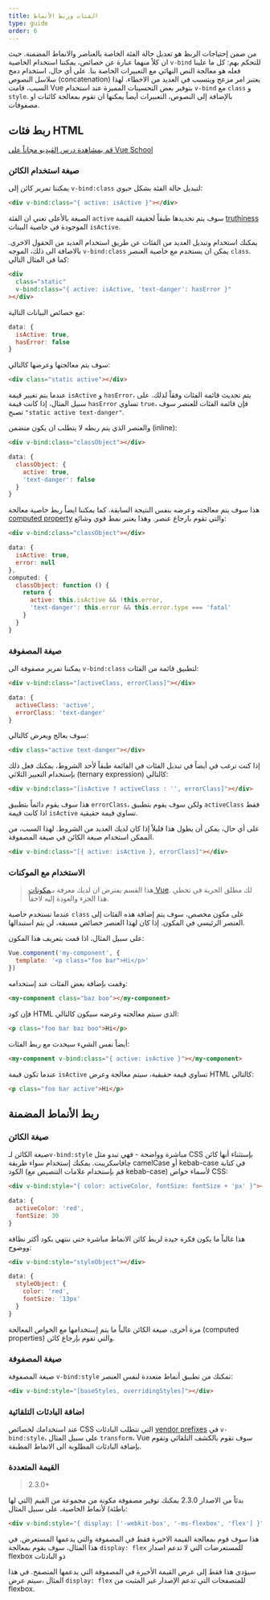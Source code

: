 ```yaml
---
title: الفئات وربط الأنماط
type: guide
order: 6
---
```


من ضمن إحتياجات الربط هو تعديل حالة الفئة الخاصة بالعناصر والانماط المضمنة. حيث ان كلاً منهما عبارة عن خصائص، يمكننا استخدام الخاصية `v-bind` للتحكم بهم: كل ما علينا فعله هو معالجة النص النهائي مع التعبيرات الخاصة بنا. على أي حال، استخدام دمج سلاسل النصوص (concatenation) يعتبر امر مزعج ويتسبب في العديد من الاخطاء. لهذا السبب، قامت Vue بتوفير بعض التحسينات المميزة عند استخدام `v-bind` مع `class` و `style`. بالإضافة إلى النصوص، التعبيرات أيضاً يمكنها ان تقوم بمعالجة كائنات او مصفوفات.

## ربط فئات HTML
<div class="vueschool"><a href="https://vueschool.io/lessons/vuejs-dynamic-classes?friend=vuejs" target="_blank" rel="noopener" title="Free Vue.js Dynamic Classes Lesson">قم بمشاهدة درس الڤيديو مجاناً على Vue School</a></div>

### صيغة استخدام الكائن

يمكننا تمرير كائن إلى `v-bind:class` لتبديل حالة الفئة بشكل حيوي:

``` html
<div v-bind:class="{ active: isActive }"></div>
```

الصيغة بالأعلى تعني ان الفئة `active` سوف يتم تحديدها طبقاً لحقيقة القيمة [truthiness](https://developer.mozilla.org/en-US/docs/Glossary/Truthy) الموجودة في خاصية البينات `isActive`.

يمكنك استخدام وتبديل العديد من الفئات عن طريق استخدام العديد من الحقول الاخرى. بالاضافة الى ذلك، الموجه `v-bind:class` يمكن ان يستخدم مع خاصية العنصر `class`. كما في المثال التالي:

``` html
<div
  class="static"
  v-bind:class="{ active: isActive, 'text-danger': hasError }"
></div>
```
مع خصائص البيانات التالية:

``` js
data: {
  isActive: true,
  hasError: false
}
```

سوف يتم معالجتها وعرضها كالتالي:

``` html
<div class="static active"></div>
```

عندما يتم تغيير قيمة `isActive` و `hasError`، يتم تحديث قائمة الفئات وفقاً لذلك. على سبيل المثال، إذا كانت قيمة `hasError` تساوي `true`، فإن قائمة الفئات للعنصر سوف تصبح `"static active text-danger"`.

والعنصر الذي يتم ربطه لا يتطلب ان يكون متضمن (inline):

``` html
<div v-bind:class="classObject"></div>
```
``` js
data: {
  classObject: {
    active: true,
    'text-danger': false
  }
}
```

هذا سوف يتم معالجته وعرضه بنفس النتيجة السابقة. كما يمكننا ايضاً ربط خاصية معالجة [computed property](computed.html) والتي تقوم بارجاع عنصر. وهذا يعتبر نمط قوي وشائع:

``` html
<div v-bind:class="classObject"></div>
```
``` js
data: {
  isActive: true,
  error: null
},
computed: {
  classObject: function () {
    return {
      active: this.isActive && !this.error,
      'text-danger': this.error && this.error.type === 'fatal'
    }
  }
}
```

### صيغة المصفوفة

يمكننا تمرير مصفوفة الى `v-bind:class` لتطبيق قائمة من الفئات:

``` html
<div v-bind:class="[activeClass, errorClass]"></div>
```
``` js
data: {
  activeClass: 'active',
  errorClass: 'text-danger'
}
```

سوف يعالج ويعرض كالتالي:

``` html
<div class="active text-danger"></div>
```

إذا كنت ترغب في أيضاً في تبديل الفئات في القائمة طبقاً لأحد الشروط، يمكنك فعل ذلك بإستخدام التعبير الثلاثي (ternary expression) كالتالي:

``` html
<div v-bind:class="[isActive ? activeClass : '', errorClass]"></div>
```
هذا سوف يقوم دائماً بتطبيق `errorClass`، ولكن سوف يقوم بتطبيق `activeClass` فقط اذا كانت قيمة `isActive` تساوي قيمة حقيقية.

على أي حال، يمكن أن يطول هذا  قليلاً إذا كان لديك العديد من الشروط. لهذا السبب، من الممكن استخدام صيغة الكائن في صيغة المصفوفة.

``` html
<div v-bind:class="[{ active: isActive }, errorClass]"></div>
```

### الاستخدام مع الموكنات

> هذا القسم يفترض ان لديك معرفة بـ[مكونات Vue](components.html). لك مطلق الحرية في تخطي هذا الجزء والعودة إليه لاحقاً.

عندما تستخدم خاصية `class` على مكون مخصص، سوف يتم إضافة هذه الفئات إلى العنصر الرئيسي في المكون. إذا كان لهذا العنصر خصائص مسبقه، لن يتم استبدالها.

على سبيل المثال، اذا قمت بتعريف هذا المكون:

``` js
Vue.component('my-component', {
  template: '<p class="foo bar">Hi</p>'
})
```

وقمت بإضافة بعض الفئات عند إستخدامه:

``` html
<my-component class="baz boo"></my-component>
```

فإن كود HTML الذي سيتم معالجته وعرضه سيكون كالتالي:

``` html
<p class="foo bar baz boo">Hi</p>
```

أيضاً نفس الشيء سيحدث مع ربط الفئات:

``` html
<my-component v-bind:class="{ active: isActive }"></my-component>
```

عندما تكون قيمة `isActive` تساوي قيمة حقيقية، سيتم معالجة وعرض HTML كالتالي:

``` html
<p class="foo bar active">Hi</p>
```

## ربط الأنماط المضمنة

### صيغة الكائن

صيغة الكائن لـ`v-bind:style` مباشرة وواضحة - فهي تبدو مثل CSS بإستثناء أنها كائن چافاسكريبت. يمكنك إستخدام سواء طريقة camelCase أو kebab-case في كتابة الكود (قم بإستخدام علامات التنصيص مع kebab-case) لأسماء خواص CSS:

``` html
<div v-bind:style="{ color: activeColor, fontSize: fontSize + 'px' }"></div>
```
``` js
data: {
  activeColor: 'red',
  fontSize: 30
}
```

هذا غالباً ما يكون فكرة جيدة لربط كائن الانماط مباشرة حتى ننتهي بكود أكثر نظافة ووضوح:

``` html
<div v-bind:style="styleObject"></div>
```
``` js
data: {
  styleObject: {
    color: 'red',
    fontSize: '13px'
  }
}
```
مرة أخرى، صيغة الكائن غالباً ما يتم إستخدامها مع الخواص المعالجة (computed properties) والتي تقوم بإرجاع كائن.

### صيغة المصفوفة

صيغة المصفوفة `v-bind:style` تمكنك من تطبيق أنماط متعددة لنفس العنصر:

``` html
<div v-bind:style="[baseStyles, overridingStyles]"></div>
```

### اضافة البادئات التلقائية

عند استخدامك لخصائص CSS التي تتطلب البادئات [vendor prefixes](https://developer.mozilla.org/en-US/docs/Glossary/Vendor_Prefix) في `v-bind:style`، على سبيل المثال `transform`، Vue سوف تقوم بالكشف التلقائي وتقوم بإضافة البادئات المطلوبة الى الانماط المطبقة.


### القيمة المتعددة

> 2.3.0+

بدئاً من الاصدار 2.3.0 يمكنك توفير مصفوفة مكونة من مجموعة من القيم (التي لها باطئة) لأنماط الخاصية، على سبيل المثال:

``` html
<div v-bind:style="{ display: ['-webkit-box', '-ms-flexbox', 'flex'] }"></div>
```
هذا سوف قوم بمعالجة القيمة الاخيرة فقط في المصفوفة والتي يدعمها المستعرض. في هذا المثال، سوف يقوم بمعالجة `display: flex` للمستعرضات التي لا تدعم اصدار flexbox ذو البادئات

سيؤدي هذا فقط إلى عرض القيمة الأخيرة في المصفوفة التي يدعمها المتصفح. في هذا المثال ،سيتم عرض `display: flex` للمتصفحات التي تدعم الإصدار غير المثبت من flexbox.
